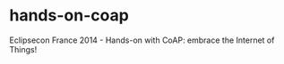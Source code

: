 hands-on-coap
=============

Eclipsecon France 2014 - Hands-on with CoAP: embrace the Internet of Things!
